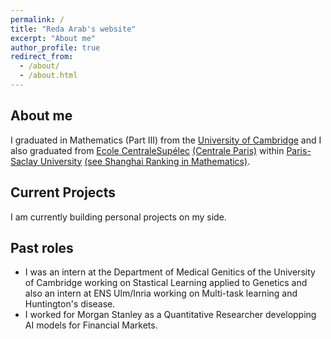 ```yaml
---
permalink: /
title: "Reda Arab's website"
excerpt: "About me"
author_profile: true
redirect_from: 
  - /about/
  - /about.html
---
```


## About me
I graduated in Mathematics (Part III) from the [University of Cambridge](http://www.dpmms.cam.ac.uk/) and I also graduated from [Ecole CentraleSupélec](https://en.wikipedia.org/wiki/CentraleSup%C3%A9lec) [(Centrale Paris)](https://en.wikipedia.org/wiki/%C3%89cole_Centrale_Paris) within [Paris-Saclay University](https://en.wikipedia.org/wiki/Paris-Saclay_University) [(see Shanghai Ranking in Mathematics)]([https://www.shanghairanking.com/rankings/gras/2024/RS0101]).

## Current Projects
I am currently building personal projects on my side.

## Past roles 
- I was an intern at the Department of Medical Genitics of the University of Cambridge working on Stastical Learning applied to Genetics and also an intern at ENS Ulm/Inria working on Multi-task learning and Huntington's disease. 
- I worked for Morgan Stanley as a Quantitative Researcher developping AI models for Financial Markets. 


